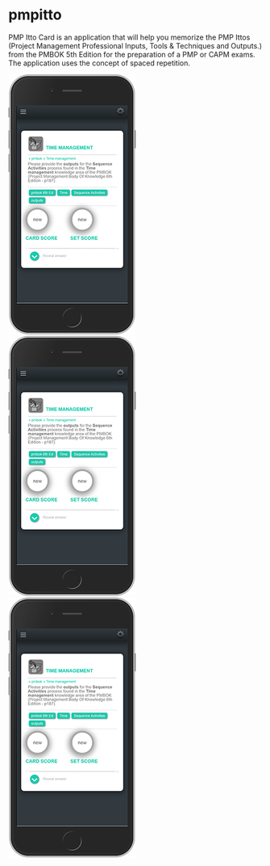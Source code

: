 # pmpitto
 PMP Itto Card is an application that will help you memorize the PMP Ittos (Project Management Professional Inputs, Tools &amp; Techniques and Outputs.) from the PMBOK 5th Edition for the preparation of a PMP or CAPM exams. The application uses the concept of spaced repetition.
 
 ![alt text](https://raw.githubusercontent.com/Tweaster/pmpitto/master/mobile02.png "Screen capture") ![alt text](https://raw.githubusercontent.com/Tweaster/pmpitto/master/mobile02.png "Screen capture") ![alt text](https://raw.githubusercontent.com/Tweaster/pmpitto/master/mobile02.png "Screen capture")
